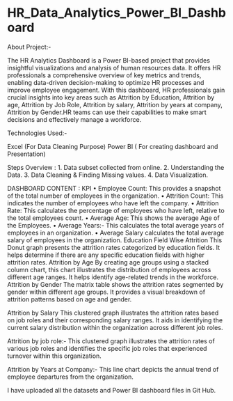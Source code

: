 # HR_Data_Analytics_Power_BI_Dashboard

About Project:- 

The HR Analytics Dashboard is a Power BI-based project that provides insightful visualizations and analysis of human resources data. It offers HR professionals a comprehensive overview of key metrics and trends, enabling data-driven decision-making to optimize HR processes and improve employee engagement.
With this dashboard, HR professionals gain crucial insights into key areas such as Attrition by Education, Attrition by age, Attrition by Job Role, Attrition by salary, Attrition by years at company, Attrition by Gender.HR teams can use their capabilities to make smart decisions and effectively manage a workforce.

Technologies Used:-  

Excel (For Data Cleaning Purpose) 
Power BI ( For creating dashboard and Presentation) 

Steps Overview :
	1. Data subset collected from online.
	2. Understanding the Data.
	3. Data Cleaning & Finding Missing values.
	4. Data Visualization.

DASHBOARD CONTENT :
KPI
	• Employee Count: This provides a snapshot of the total number of employees in the organization.
	• Attrition Count: This indicates the number of employees who have left the company.
	• Attrition Rate: This calculates the percentage of employees who have left, relative to the total employees count.
	• Average Age: This shows the average Age of the Employees.
	• Average Years:- This calculates the total average years of employees in an organization. 
	• Average Salary calculates the total average salary of employees in the organization.
Education Field Wise Attrition
This Donut graph presents the attrition rates categorized by education fields. It helps determine if there are any specific education fields with higher attrition rates.
Attrition by Age 
By creating age groups using a stacked column chart, this chart illustrates the distribution of employees across different age ranges. It helps identify age-related trends in the workforce.
Attrition by Gender
The matrix table shows the attrition rates segmented by gender within different age groups. It provides a visual breakdown of attrition patterns based on age and gender.

Attrition by Salary 
This clustered graph illustrates the attrition rates based on job roles and their corresponding salary ranges. It aids in identifying the current salary distribution within the organization across different job roles.

Attrition by job role:- 
This clustered graph illustrates the attrition rates of various job roles and identifies the specific job roles that experienced turnover within this organization.

Attrition by Years at Company:- 
This line chart depicts the annual trend of employee departures from the organization.


I have uploaded all the datasets and Power BI dashboard files in Git Hub. 

